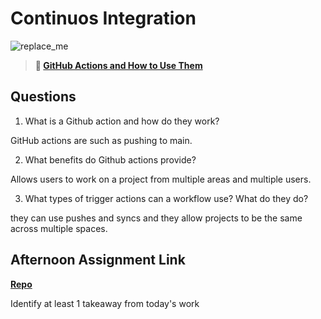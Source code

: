 # Continuos Integration

![replace_me](https://codeworks.blob.core.windows.net/public/assets/img/illustrations/placeholder.svg)

> **📖 [GitHub Actions and How to Use Them](https://codeworksacademy.com/fs-student-guide/resources/wk8-9/05-Github-Actions)**

## Questions

1. What is a Github action and how do they work?

GitHub actions are such as pushing to main.

2. What benefits do Github actions provide?

Allows users to work on a project from multiple areas and multiple users.

3. What types of trigger actions can a workflow use? What do they do?

they can use pushes and syncs and they allow projects to be the same across multiple spaces.

## Afternoon Assignment Link

**[Repo](https://github.com/JonathonMcNamara/<ASSIGNMENT_REPO>)**

Identify at least 1 takeaway from today's work
